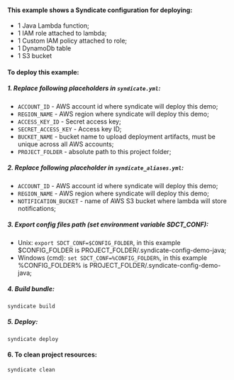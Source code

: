 #### This example shows a Syndicate configuration for deploying:
* 1 Java Lambda function;
* 1 IAM role attached to lambda;
* 1 Custom IAM policy attached to role;
* 1 DynamoDb table
* 1 S3 bucket

#### To deploy this example:

##### 1. Replace following placeholders in `syndicate.yml`:
* `ACCOUNT_ID` - AWS account id where syndicate will deploy this demo;
* `REGION_NAME` - AWS region where syndicate will deploy this demo;
* `ACCESS_KEY_ID` - Secret access key;
* `SECRET_ACCESS_KEY` - Access key ID;
* `BUCKET_NAME` - bucket name to upload deployment artifacts, must be unique across all AWS accounts;
* `PROJECT_FOLDER` - absolute path to this project folder;

##### 2. Replace following placeholder in `syndicate_aliases.yml`:
* `ACCOUNT_ID` - AWS account id where syndicate will deploy this demo;
* `REGION_NAME` - AWS region where syndicate will deploy this demo;
* `NOTIFICATION_BUCKET` - name of AWS S3 bucket where lambda will store notifications;

##### 3. Export config files path (set environment variable SDCT_CONF):
* Unix: `export SDCT_CONF=$CONFIG_FOLDER`, in this example $CONFIG_FOLDER is PROJECT_FOLDER/.syndicate-config-demo-java;
* Windows (cmd): `set SDCT_CONF=%CONFIG_FOLDER%`, in this example %CONFIG_FOLDER% is PROJECT_FOLDER/.syndicate-config-demo-java;

##### 4. Build bundle:

`syndicate build`

##### 5. Deploy:

`syndicate deploy`

#### 6. To clean project resources:

`syndicate clean`